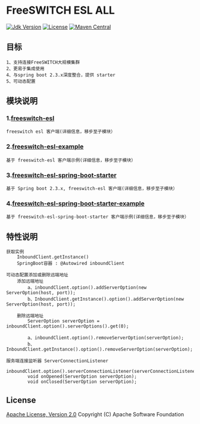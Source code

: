 # FreeSWITCH ESL ALL

[![Jdk Version](https://img.shields.io/badge/JDK-1.8-green.svg)](https://img.shields.io/badge/JDK-1.8-green.svg)
[![License](https://img.shields.io/badge/license-Apache%202-4EB1BA.svg)](https://www.apache.org/licenses/LICENSE-2.0.html)
[![Maven Central](https://maven-badges.herokuapp.com/maven-central/link.thingscloud/freeswitch-esl-all/badge.svg)](https://maven-badges.herokuapp.com/maven-central/link.thingscloud/freeswitch-esl-all/)

## 目标

    1、支持连接FreeSWITCH大规模集群
    2、更易于集成使用
    4、与spring boot 2.3.x深度整合，提供 starter
    5、可动态配置

## 模块说明

### 1.[freeswitch-esl](freeswitch-esl/README.md)

    freeswitch esl 客户端(详细信息，移步至子模块）

### 2.[freeswitch-esl-example](freeswitch-esl-example/README.md)

    基于 freeswitch-esl 客户端示例(详细信息，移步至子模块）

### 3.[freeswitch-esl-spring-boot-starter](freeswitch-esl-spring-boot-starter/README.md)

    基于 Spring boot 2.3.x, freeswitch-esl 客户端(详细信息，移步至子模块）

### 4.[freeswitch-esl-spring-boot-starter-example](freeswitch-esl-spring-boot-starter-example/README.md)

    基于 freeswitch-esl-spring-boot-starter 客户端示例(详细信息，移步至子模块）


## 特性说明

    获取实例 
        InboundClient.getInstance()
        SpringBoot容器 : @Autowired inboundClient
    
    可动态配置添加或删除远端地址
        添加远端地址
            a、inboundClient.option().addServerOption(new ServerOption(host, port));
            b、InboundClient.getInstance().option().addServerOption(new ServerOption(host, port));
        
        删除远端地址
            ServerOption serverOption = inboundClient.option().serverOptions().get(0);
            
            a、inboundClient.option().removeServerOption(serverOption);
            b、InboundClient.getInstance().option().removeServerOption(serverOption);
            
    服务端连接监听器 ServerConnectionListener
        inboundClient.option().serverConnectionListener(serverConnectionListenerImpl);
            void onOpened(ServerOption serverOption);
            void onClosed(ServerOption serverOption);
    
## License

[Apache License, Version 2.0](http://www.apache.org/licenses/LICENSE-2.0.html) Copyright (C) Apache Software Foundation

